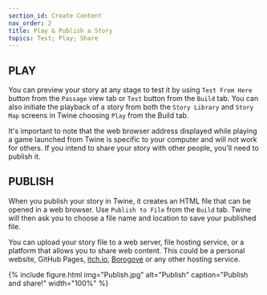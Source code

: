 ```yaml
---
section_id: Create Content
nav_order: 2
title: Play & Publish a Story
topics: Test; Play; Share
---
```

## PLAY 

You can preview your story at any stage to test it by using `Test From Here` button from the `Passage` view tab or `Test` button from the `Build` tab. You can also initiate the playback of a story from both the `Story Library` and `Story Map` screens in Twine choosing `Play` from the Build tab. 

It's important to note that the web browser address displayed while playing a game launched from Twine is specific to your computer and will not work for others. If you intend to share your story with other people, you'll need to publish it.

## PUBLISH

When you publish your story in Twine, it creates an HTML file that can be opened in a web browser. Use `Publish to File` from the `Build` tab. Twine will then ask you to choose a file name and location to save your published file.

You can upload your story file to a web server, file hosting service, or a platform that allows you to share web content. This could be a personal website, GitHub Pages, [itch.io](https://itch.io/), [Borogove](https://borogove.app/) or any other hosting service.

{% include figure.html img="Publish.jpg" alt="Publish" caption="Publish and share!" width="100%" %}
